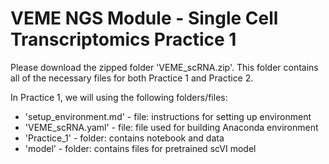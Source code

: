 # VEME NGS Module - Single Cell Transcriptomics Practice 1

Please download the zipped folder 'VEME_scRNA.zip'. This folder contains all of the necessary files for both Practice 1 and Practice 2. 

In Practice 1, we will using the following folders/files:
 - 'setup_environment.md' - file: instructions for setting up environment
 - 'VEME_scRNA.yaml' - file: file used for building Anaconda environment
 - 'Practice_1' - folder: contains notebook and data 
 - 'model' - folder: contains files for pretrained scVI model
